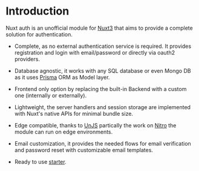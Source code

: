 # Introduction

Nuxt auth is an unofficial module for [Nuxt3](https://nuxt.com) that aims to provide a complete solution for authentication.

- Complete, as no external authentication service is required. It provides registration and login with email/password or directly via oauth2 providers.

- Database agnostic, it works with any SQL database or even Mongo DB as it uses [Prisma](https://www.prisma.io) ORM as Model layer.

- Frontend only option by replacing the built-in Backend with a custom one (internally or externally).

- Lightweight, the server handlers and session storage are implemented with Nuxt's native APIs for minimal bundle size.

- Edge compatible, thanks to [UnJS](https://unjs.io) partically the work on [Nitro](https://github.com/unjs/nitro) the module can run on edge environments.

- Email customization, it provides the needed flows for email verification and password reset with customizable email templates.

- Ready to use [starter](https://nuxt-starter.bg.tn).
